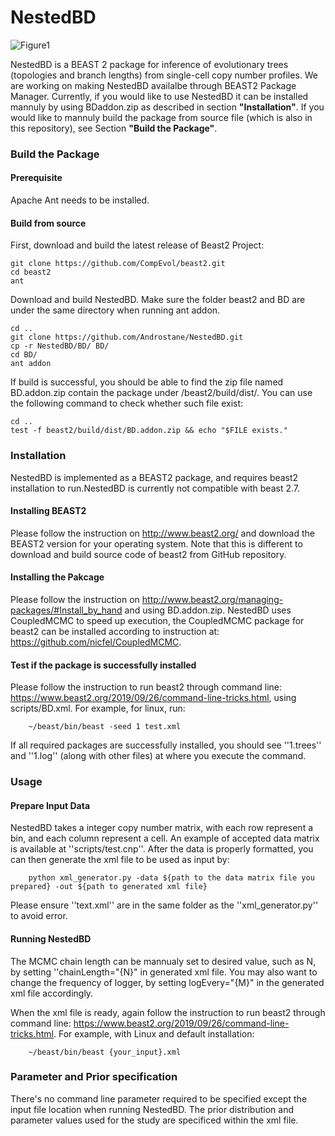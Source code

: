 # NestedBD
![Figure1](https://github.com/Androstane/NestedBD/assets/31413803/4baea497-4bfc-4743-8d14-dfd0d3e6205e)

NestedBD is a BEAST 2 package for inference of evolutionary trees (topologies and branch lengths) from single-cell copy number profiles. We are working on making NestedBD availalbe through BEAST2 Package Manager. Currently, if you would like to use NestedBD it can be installed mannuly by using BDaddon.zip as described in section **"Installation"**. If you would like to mannuly build the package from source file (which is also in this repository), see Section **"Build the Package"**.

### Build the Package 
#### Prerequisite 
Apache Ant needs to be installed.

#### Build from source
First, download and build the latest release of Beast2 Project: 

    git clone https://github.com/CompEvol/beast2.git
    cd beast2
    ant

Download and build NestedBD. Make sure the folder beast2 and BD are under the same directory when running ant addon. 

    cd ..
    git clone https://github.com/Androstane/NestedBD.git
    cp -r NestedBD/BD/ BD/
    cd BD/
    ant addon

If build is successful, you should be able to find the zip file named BD.addon.zip contain the package under /beast2/build/dist/. You can use the following command to check whether such file exist:

    cd ..
    test -f beast2/build/dist/BD.addon.zip && echo "$FILE exists."

### Installation

NestedBD is implemented as a BEAST2 package, and requires beast2 installation to run.NestedBD is currently not compatible with beast 2.7. 

#### Installing BEAST2
Please follow the instruction on http://www.beast2.org/ and download the BEAST2 version for your operating system. Note that this is different to download and build source code of beast2 from GitHub repository. 

#### Installing the Pakcage 
Please follow the instruction on http://www.beast2.org/managing-packages/#Install_by_hand and using BD.addon.zip. 
NestedBD uses CoupledMCMC to speed up execution, the CoupledMCMC package for beast2 can be installed according to instruction at: https://github.com/nicfel/CoupledMCMC.

#### Test if the package is successfully installed
Please follow the instruction to run beast2 through command line: https://www.beast2.org/2019/09/26/command-line-tricks.html, using scripts/BD.xml. For example, for linux, run:

        ~/beast/bin/beast -seed 1 test.xml
        
If all required packages are successfully installed, you should see ''1.trees'' and ''1.log'' (along with other files) at where you execute the command. 

### Usage
#### Prepare Input Data
NestedBD takes a integer copy number matrix, with each row represent a bin, and each column represent a cell. An example of accepted data matrix is available at ''scripts/test.cnp''.
After the data is properly formatted, you can then generate the xml file to be used as input by: 

        python xml_generator.py -data ${path to the data matrix file you prepared} -out ${path to generated xml file}

Please ensure ''text.xml'' are in the same folder as the ''xml_generator.py'' to avoid error. 

#### Running NestedBD
The MCMC chain length can be mannualy set to desired value, such as N, by setting ''chainLength="{N}" in generated xml file. You may also want to change the frequency of logger, by setting logEvery="{M}" in the generated xml file accordingly. 

When the xml file is ready, again follow the instruction to run beast2 through command line: https://www.beast2.org/2019/09/26/command-line-tricks.html. For example, with Linux and default installation:

        ~/beast/bin/beast {your_input}.xml


### Parameter and Prior specification

There's no command line parameter required to be specified except the input file location when running NestedBD. The prior distribution and parameter values used for the study are specificed within the xml file. 

    


